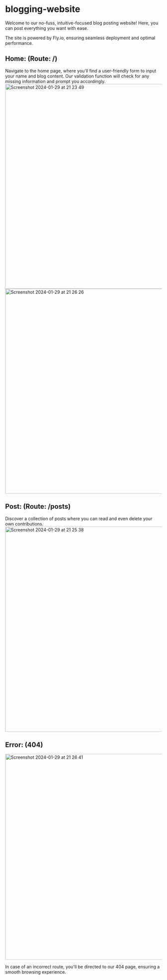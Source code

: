 # blogging-website
Welcome to our no-fuss, intuitive-focused blog posting website! Here, you can post everything you want with ease.

The site is powered by Fly.io, ensuring seamless deployment and optimal performance.

## Home: (Route: /)
Navigate to the home page, where you'll find a user-friendly form to input your name and blog content. Our validation function will check for any missing information and prompt you accordingly.
<img width="659" alt="Screenshot 2024-01-29 at 21 23 49" src="https://github.com/FAC29A/blogging-website/assets/128807685/ac1e7428-5e8e-4cb1-afc0-3644d58ad579">
<img width="659" alt="Screenshot 2024-01-29 at 21 26 26" src="https://github.com/FAC29A/blogging-website/assets/128807685/acc87ec1-aaad-4da6-bad8-a22a47dc6d29">

## Post: (Route: /posts)
Discover a collection of posts where you can read and even delete your own contributions.
<img width="661" alt="Screenshot 2024-01-29 at 21 25 38" src="https://github.com/FAC29A/blogging-website/assets/128807685/0ee0f579-1ae5-44ef-b191-89da7ec1a2ec">


## Error: (404)
<img width="662" alt="Screenshot 2024-01-29 at 21 26 41" src="https://github.com/FAC29A/blogging-website/assets/128807685/9fad34ad-332d-419d-9712-6f6c7254fa3b">


In case of an incorrect route, you'll be directed to our 404 page, ensuring a smooth browsing experience.
